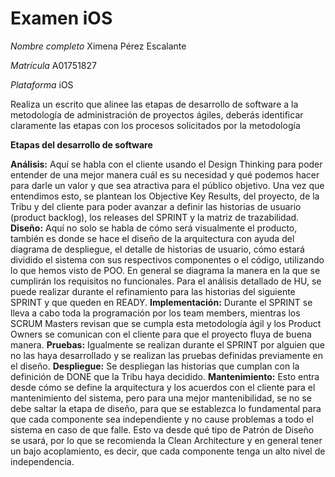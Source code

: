 # Examen iOS

*Nombre completo* Ximena Pérez Escalante

*Matrícula* A01751827

*Plataforma* iOS

Realiza un escrito que alinee las etapas de desarrollo de software a la metodología de administración de proyectos ágiles, deberás identificar claramente las etapas con los procesos solicitados por la metodología

**Etapas del desarrollo de software**

**Análisis:** Aquí se habla con el cliente usando el Design Thinking para poder entender de una mejor manera cuál es su necesidad y qué podemos hacer para darle un valor y que sea atractiva para el público objetivo. Una vez que entendimos esto, se plantean los Objective Key Results, del proyecto, de la Tribu y del cliente para poder avanzar a definir las historias de usuario (product backlog), los releases del SPRINT y la matriz de trazabilidad.
**Diseño:** Aquí no solo se habla de cómo será visualmente el producto, también es donde se hace el diseño de la arquitectura con ayuda del diagrama de despliegue, el detalle de historias de usuario, cómo estará dividido el sistema con sus respectivos componentes o el código, utilizando lo que hemos visto de POO. En general se diagrama la manera en la que se cumplirán los requisitos no funcionales. Para el análisis detallado de HU, se puede realizar durante el refinamiento para las historias del siguiente SPRINT y que queden en READY.
**Implementación:** Durante el SPRINT  se lleva a cabo toda la programación por los team members, mientras los SCRUM Masters revisan que se cumpla esta metodología ágil y los Product Owners se comunican con el cliente para que el proyecto fluya de buena manera.
**Pruebas:** Igualmente se realizan durante el SPRINT por alguien que no las haya desarrollado y se realizan las pruebas definidas previamente en el diseño.
**Despliegue:** Se despliegan las historias que cumplan con la definición de DONE
que la Tribu haya decidido.
**Mantenimiento:** Esto entra desde cómo se define la arquitectura y los acuerdos con el cliente para el mantenimiento del sistema, pero para una mejor mantenibilidad, se no se debe saltar la etapa de diseño, para que se establezca lo fundamental para que cada componente sea independiente y no cause problemas a todo el sistema en caso de que falle. Esto va desde qué tipo de Patrón de Diseño se usará, por lo que se recomienda la Clean Architecture y en general tener un bajo acoplamiento, es decir, que cada componente tenga un alto nivel de independencia. 
